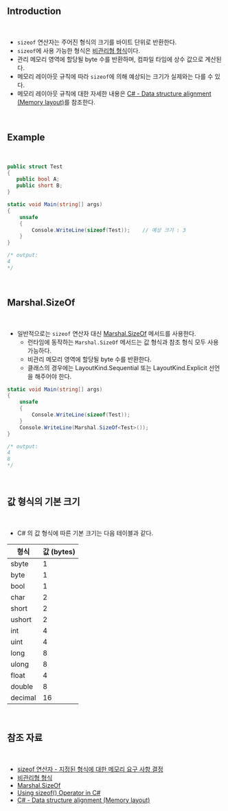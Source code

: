 ## Introduction

<br>

- `sizeof` 연산자는 주어진 형식의 크기를 바이트 단위로 반환한다.
- `sizeof`에 사용 가능한 형식은 [비관리형 형식](https://learn.microsoft.com/ko-kr/dotnet/csharp/language-reference/builtin-types/unmanaged-types)이다.
- 관리 메모리 영역에 할당될 byte 수를 반환하며, 컴파일 타임에 상수 값으로 계산된다.
- 메모리 레이아웃 규칙에 따라 `sizeof`에 의해 예상되는 크기가 실제와는 다를 수 있다.
- 메모리 레이아웃 규칙에 대한 자세한 내용은 [C# - Data structure alignment (Memory layout)](https://peponi-paradise.tistory.com/entry/C-Data-structure-alignment-Memory-layout)를 참조한다.

<br>

## Example

<br>

```cs
public struct Test
{
   public bool A;
   public short B;
}
```
```cs
static void Main(string[] args)
{
    unsafe
    {
        Console.WriteLine(sizeof(Test));    // 예상 크기 : 3
    }
}

/* output:
4
*/
```

<br>

## Marshal.SizeOf

<br>

- 일반적으로는 `sizeof` 연산자 대신 [Marshal.SizeOf](https://learn.microsoft.com/ko-kr/dotnet/api/system.runtime.interopservices.marshal.sizeof?view=net-8.0) 메서드를 사용한다.
  - 런타임에 동작하는 `Marshal.SizeOf` 메서드는 값 형식과 참조 형식 모두 사용 가능하다.
  - 비관리 메모리 영역에 할당될 byte 수를 반환한다.
  - 클래스의 경우에는 LayoutKind.Sequential 또는 LayoutKind.Explicit 선언을 해주어야 한다.

```cs
static void Main(string[] args)
{
    unsafe
    {
        Console.WriteLine(sizeof(Test));
    }
    Console.WriteLine(Marshal.SizeOf<Test>());
}

/* output:
4
8
*/
```

<br>

## 값 형식의 기본 크기

<br>

- C# 의 값 형식에 따른 기본 크기는 다음 테이블과 같다.

|형식|값 (bytes)|
|-------|-------|
|sbyte|1|
|byte|1|
|bool|1|
|char|2|
|short|2|
|ushort|2|
|int|4|
|uint|4|
|long|8|
|ulong|8|
|float|4|
|double|8|
|decimal|16|

<br>

## 참조 자료

<br>

- [sizeof 연산자 - 지정된 형식에 대한 메모리 요구 사항 결정](https://learn.microsoft.com/ko-kr/dotnet/csharp/language-reference/operators/sizeof)
- [비관리형 형식](https://learn.microsoft.com/ko-kr/dotnet/csharp/language-reference/builtin-types/unmanaged-types)
- [Marshal.SizeOf](https://learn.microsoft.com/ko-kr/dotnet/api/system.runtime.interopservices.marshal.sizeof?view=net-8.0)
- [Using sizeof() Operator in C#](https://code-maze.com/csharp-sizeof-operator/)
- [C# - Data structure alignment (Memory layout)](https://peponi-paradise.tistory.com/entry/C-Data-structure-alignment-Memory-layout)